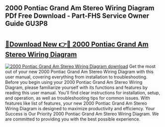 ## 2000 Pontiac Grand Am Stereo Wiring Diagram PDf Free Download - Part-FHS Service Owner Guide GU3P8

# <h2><a href="http://dft1y1i.blite.top/?on=2000+Pontiac+Grand+Am+Stereo+Wiring+Diagram">🔗Download New 👉🔴 2000 Pontiac Grand Am Stereo Wiring Diagram</a></h2>

[![2000 Pontiac Grand Am Stereo Wiring Diagram download](https://i.imgur.com/lujVjoI.png)](http://dft1y1i.blite.top/?on=2000+Pontiac+Grand+Am+Stereo+Wiring+Diagram)
Get the most out of your new 2000 Pontiac Grand Am Stereo Wiring Diagram with this user manual, covering everything from installation to troubleshooting. Before you begin using your 2000 Pontiac Grand Am Stereo Wiring Diagram, please familiarize yourself with its functions and features by reading this user manual. You'll find clear instructions for installation, setup, and operation, as well as troubleshooting tips for common issues. With features like list of features, your new 2000 Pontiac Grand Am Stereo Wiring Diagram is designed to maximize productivity and efficiency. Your Success is Our Priority 2000 Pontiac Grand Am Stereo Wiring Diagram. We are committed to providing you with the best possible experience.
